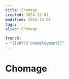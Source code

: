 ```yaml
---
title: Chomage
created: 2024-12-01
modified: 2024-12-01
tags: 
alias: Chômage

french:
- "[[20773 Unemployment]]"
---
```

# Chomage
